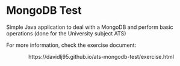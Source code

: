# MongoDB Test
Simple Java application to deal with a MongoDB and perform basic operations (done for the University subject ATS)

For more information, check the exercise document:
<center>https://davidlj95.github.io/ats-mongodb-test/exercise.html</center>
